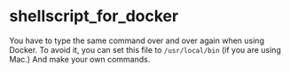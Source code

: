 # shellscript_for_docker

You have to type the same command over and over again when using Docker.
To avoid it, you can set this file to `/usr/local/bin` (if you are using Mac.)
And make your own commands.
